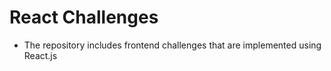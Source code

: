 # React Challenges

- The repository includes frontend challenges that are implemented using React.js